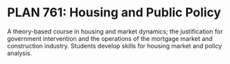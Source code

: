 # PLAN 761: Housing and Public Policy

A theory-based course in housing and market dynamics; the justification for government intervention and the operations of the mortgage market and construction industry. Students develop skills for housing market and policy analysis.